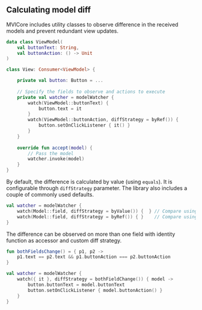 ## Calculating model diff

MVICore includes utility classes to observe difference in the received models and prevent redundant view updates.

```kotlin
data class ViewModel(
    val buttonText: String,
    val buttonAction: () -> Unit
)

class View: Consumer<ViewModel> {

    private val button: Button = ...
    
    // Specify the fields to observe and actions to execute
    private val watcher = modelWatcher {
        watch(ViewModel::buttonText) {
            button.text = it
        }
        watch(ViewModel::buttonAction, diffStrategy = byRef()) {
            button.setOnClickListener { it() }
        }
    }
    
    override fun accept(model) {
        // Pass the model
        watcher.invoke(model)
    }
}
```
    
By default, the difference is calculated by value (using `equals`). It is configurable through `diffStrategy` parameter.
The library also includes a couple of commonly used defaults.

```kotlin
val watcher = modelWatcher {
    watch(Model::field, diffStrategy = byValue()) {  } // Compare using equals (default strategy)
    watch(Model::field, diffStrategy = byRef()) { }    // Compare using referential equality   
}
```

The difference can be observed on more than one field with identity function as accessor and custom diff strategy.
```kotlin
fun bothFieldsChange() = { p1, p2 ->
    p1.text == p2.text && p1.buttonAction === p2.buttonAction
}

val watcher = modelWatcher {
    watch({ it }, diffStrategy = bothFieldChange()) { model ->
        button.buttonText = model.buttonText
        button.setOnClickListener { model.buttonAction() }
    }
}
```
